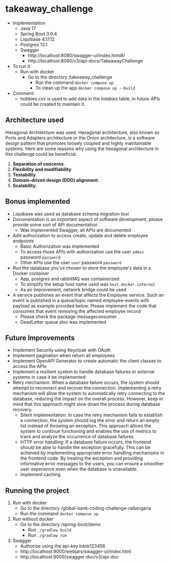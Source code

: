 # takeaway_challenge

* Implementation
    * Java 17
    * Spring Boot 3.0.4
    * Liquibase 4.17.12
    * Postgres 13.1
    * Swagger
        * http://localhost:8080/swagger-ui/index.html#/
        * http://localhost:8080/v3/api-docs/TakeawayChallenge
* To run it
    * Run with docker
        * Go to the directory /takeaway_challenge
            * Run the command `docker compose up`
            * To clean up the app `docker compose up --build`
* Comment:
    * hobbies.csv is used to add data in the hobbies table, in future APIs could be created to maintain it.

## Architecture used

Hexagonal Architecture was used.
Hexagonal architecture, also known as Ports and Adapters architecture or the Onion architecture, is a software design
pattern that promotes loosely coupled and highly maintainable systems.
Here are some reasons why using the hexagonal architecture in this challenge could be beneficial:

1. **Separation of concerns**.
2. **Flexibility and modifiability**.
3. **Testability**.
4. **Domain-driven design (DDD) alignment**.
5. **Scalability**.

## Bonus implemented

- Liquibase was used as database schema migration tool
- Documentation is an important aspect of software development, please provide some
  sort of API documentation
    - Was implemented Swagger, all APIs are documented
- Add authorization to access create, update and delete employee endpoints
    - Basic Authorization was implemented
    - To access those APIs with authorization use the user `admin` password `password`
    - Other APIs use the user `user` password `password`
- Run the database you’ve chosen to store the employee's data in a Docker container
    - App, postgres and rabbitMQ was containerized
    - To simplify the setup host name used was `host.docker.internal`
    - As an improvement, network bridge could be used
- A service publishes an event that affects the Employee service. Such an event is
  published in a queue/topic named employee-events with payload as example provided
  below. Please implement the code that consumes that event removing the affected
  employee record
    - Please check the package messageconsumer
    - DeadLetter queue also was implemented

## Future Improvements

- Implement Security using Keycloak with OAuth
- Implement pagination when return all employees
- Implement OpenAPI Generator to create automatic the client classes to access the APIs
- Implement a resilient system to handle database failures or external systems in case it be implemented:
- Retry mechanism: When a database failure occurs, the system should attempt to reconnect and recover the
  connection. Implementing a retry mechanism will allow the system to automatically retry connecting to the
  database, reducing the impact on the overall process. However, keep in mind that this approach might slow down
  the process during database recovery.
  - Silent implementation: In case the retry mechanism fails to establish a connection, the system should log the
  error and return an empty list instead of throwing an exception. This approach allows the system to continue
  functioning and enables the use of metrics to track and analyze the occurrence of database failures.
  - HTTP error handling: If a database failure occurs, the frontend should be able to handle the exception
  gracefully. This can be achieved by implementing appropriate error handling mechanisms in the frontend code.
  By treating the exception and providing informative error messages to the users, you can ensure a smoother
  user experience even when the database is unavailable.
  - Implement caching

## Running the project

1. Run with docker
    - Go to the directory /global-bank-coding-challenge-ralbergaria
    - Run the command `docker compose up`
2. Run without docker
    - Go to the directory /spring-boot/demo
        - Run `./gradlew build`
        - Run `./gradlew run`
3. Swagger
    - Authorize using the api-key bank123456
    - http://localhost:9000/webjars/swagger-ui/index.html
    - http://localhost:9000/swagger-doc/v3/api-doc